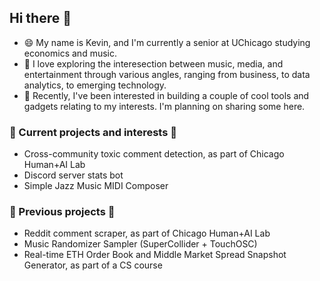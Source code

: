 ## Hi there 👋

- :smile:  My name is Kevin, and I'm currently a senior at UChicago studying economics and music. 
- :microphone:  I love exploring the interesection between music, media, and entertainment through various angles, ranging from business, to data analytics, to emerging technology.
- :wrench:  Recently, I've been interested in building a couple of cool tools and gadgets relating to my interests. I'm planning on sharing some here.

### :thought_balloon: Current projects and interests :thought_balloon:
- Cross-community toxic comment detection, as part of Chicago Human+AI Lab
- Discord server stats bot
- Simple Jazz Music MIDI Composer

### :ledger: Previous projects :ledger:
- Reddit comment scraper, as part of Chicago Human+AI Lab
- Music Randomizer Sampler (SuperCollider + TouchOSC)
- Real-time ETH Order Book and Middle Market Spread Snapshot Generator, as part of a CS course

<!--
**reqh/reqh** is a ✨ _special_ ✨ repository because its `README.md` (this file) appears on your GitHub profile.

Here are some ideas to get you started:

- 🔭 I’m currently working on ...
- 🌱 I’m currently learning ...
- 👯 I’m looking to collaborate on ...
- 🤔 I’m looking for help with ...
- 💬 Ask me about ...
- 📫 How to reach me: ...
- 😄 Pronouns: ...
- ⚡ Fun fact: ...
-->
